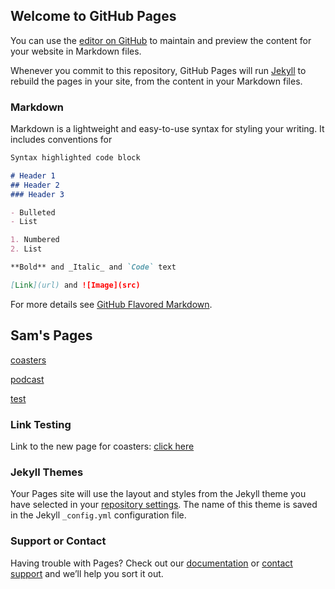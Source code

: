 

## Welcome to GitHub Pages

You can use the [editor on GitHub](https://github.com/SamBackwell/sambackwell.github.io/edit/master/index.md) to maintain and preview the content for your website in Markdown files.

Whenever you commit to this repository, GitHub Pages will run [Jekyll](https://jekyllrb.com/) to rebuild the pages in your site, from the content in your Markdown files.

### Markdown

Markdown is a lightweight and easy-to-use syntax for styling your writing. It includes conventions for

```markdown
Syntax highlighted code block

# Header 1
## Header 2
### Header 3

- Bulleted
- List

1. Numbered
2. List

**Bold** and _Italic_ and `Code` text

[Link](url) and ![Image](src)
```

For more details see [GitHub Flavored Markdown](https://guides.github.com/features/mastering-markdown/).

## Sam's Pages

[coasters](./coasters)

[podcast](./podcast/index.md)

[test](./tests)

### Link Testing
Link to the new page for coasters: [click here](coasters/index.md)

### Jekyll Themes

Your Pages site will use the layout and styles from the Jekyll theme you have selected in your [repository settings](https://github.com/SamBackwell/sambackwell.github.io/settings). The name of this theme is saved in the Jekyll `_config.yml` configuration file.

### Support or Contact

Having trouble with Pages? Check out our [documentation](https://help.github.com/categories/github-pages-basics/) or [contact support](https://github.com/contact) and we’ll help you sort it out.
